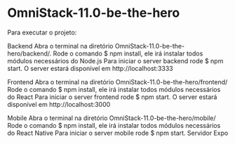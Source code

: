 # OmniStack-11.0-be-the-hero

Para executar o projeto:

Backend
Abra o terminal na diretório OmniStack-11.0-be-the-hero/backend/.
Rode o comando $ npm install, ele irá instalar todos módulos necessários do Node.js
Para iniciar o server backend rode $ npm start. O server estará disponível em http://localhost:3333

Frontend
Abra o terminal na diretório OmniStack-11.0-be-the-hero/frontend/
Rode o comando $ npm install, ele irá instalar todos módulos necessários do React
Para iniciar o server frontend rode $ npm start. O server estará disponível em http://localhost:3000

Mobile
Abra o terminal na diretório OmniStack-11.0-be-the-hero/mobile/
Rode o comando $ npm install, ele irá instalar todos módulos necessários do React Native
Para iniciar o server mobile rode $ npm start. Servidor Expo
